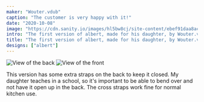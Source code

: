 ```yaml
---
maker: "Wouter.vdub"
caption: "The customer is very happy with it!"
date: "2020-10-08"
image: "https://cdn.sanity.io/images/hl5bw8cj/site-content/ebef91daa8acf992f814415e610a655a03278186-1200x1600.jpg"
intro: "The first version of albert, made for his daughter, by Wouter.vdub [Niet vertaald]"
title: "The first version of albert, made for his daughter, by Wouter.vdub [Niet vertaald]"
designs: ["albert"]
---
```


![View of the back ](https://posts.freesewing.org/uploads/albert_by_wouter_albert_back_846f1b89ac.jpg "View of the back ")
![View of the front](https://posts.freesewing.org/uploads/albert_by_wouter_albert_side_8505eb3b84.jpg "View of the front")

This version has some extra straps on the back to keep it closed. My daughter teaches in a school, so it's important to be able to bend over and not have it open up in the back. The cross straps work fine for normal kitchen use.
